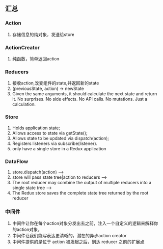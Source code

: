 ## 汇总

### Action
1. 存储信息的纯对象，发送给store

### ActionCreator
1. 纯函数，简单返回action

### Reducers
1. 接收action,改变组件的state,并返回新的state
2. (previousState, action) -> newState
3. Given the same arguments, it should calculate the next state and return it. No surprises. No side effects. No API calls. No mutations. Just a calculation.

### Store
1. Holds application state;
2. Allows access to state via getState();
3. Allows state to be updated via dispatch(action);
4. Registers listeners via subscribe(listener).
5. only have a single store in a Redux application

### DataFlow
1. store.dispatch(action) --> 
2. store will pass state tree|action to reducers --> 
3. The root reducer may combine the output of multiple reducers into a single state tree -->
4. The Redux store saves the complete state tree returned by the root reducer

### 中间件
1. 中间件让你在每个action对象分发出去之前，注入一个自定义的逻辑来解释你的action对象。
2. 中间件让我们能写表达更清晰的，潜在的异步action creator
3. 中间件提供的是位于 action 被发起之后，到达 reducer 之前的扩展点
